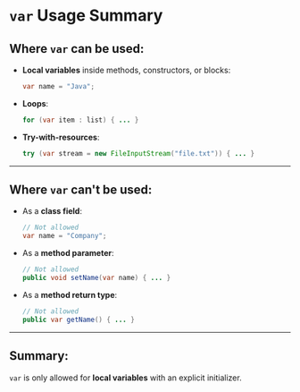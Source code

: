 # `var` Usage Summary

## Where `var` **can** be used:

- **Local variables** inside methods, constructors, or blocks:
  ```java
  var name = "Java";
  ```

- **Loops**:
  ```java
  for (var item : list) { ... }
  ```

- **Try-with-resources**:
  ```java
  try (var stream = new FileInputStream("file.txt")) { ... }
  ```

---

## Where `var` **can't** be used:

- As a **class field**:
  ```java
  // Not allowed
  var name = "Company";
  ```

- As a **method parameter**:
  ```java
  // Not allowed
  public void setName(var name) { ... }
  ```

- As a **method return type**:
  ```java
  // Not allowed
  public var getName() { ... }
  ```

---

## Summary:

`var` is only allowed for **local variables** with an explicit initializer.
